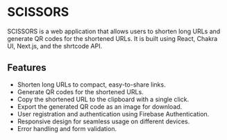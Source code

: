# SCISSORS

SCISSORS is a web application that allows users to shorten long URLs and generate QR codes for the shortened URLs. It is built using React, Chakra UI, Next.js, and the shrtcode API.

## Features

- Shorten long URLs to compact, easy-to-share links.
- Generate QR codes for the shortened URLs.
- Copy the shortened URL to the clipboard with a single click.
- Export the generated QR code as an image for download.
- User registration and authentication using Firebase Authentication.
- Responsive design for seamless usage on different devices.
- Error handling and form validation.




